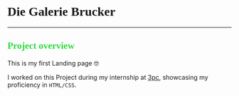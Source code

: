 # <span style="font-family: 'Poppins'">Die Galerie Brucker </span>

---

## <span style="font-family: 'Poppins'; color:#2CDB3D;">Project overview</span>

This is my first Landing page 🤓

I worked on this Project during my internship at [3pc](https://3pc.de/), showcasing my proficiency in `HTML/CSS`.
